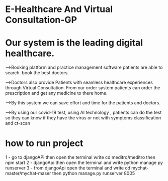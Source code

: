# E-Healthcare And Virtual Consultation-GP

# Our system is the leading digital healthcare.
-->Booking platform and practice management software patients are able to search.
book the best doctors. 

-->Doctors also provide Patients with seamless healthcare experiences through Virtual Consultation.
From our order system patients can order the prescription and get any medicine to there home. 

-->By this system we can save effort and time for the patients and doctors. 

-->By using our covid-19 test, using AI technology , patients can do the test so they can know if they have the virus or not with symptoms classification and ct-scan

# how to run project
1 - go to djangoAPi then open the terminal write cd meditro/meditro then npm start
2 - djangoApi then open the terminal and write python manage.py runserver
3 - from djangoApi open the terminal and write cd mychat-master/mychat-maser then python manage.py runserver 8005
